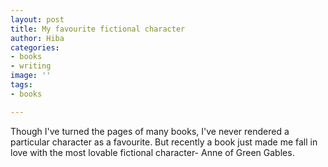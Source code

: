 ```yaml
---
layout: post
title: My favourite fictional character
author: Hiba
categories:
- books
- writing
image: ''
tags:
- books

---
```

Though  I've turned the pages of many books, I've never rendered a particular character as a favourite. But recently a book just made me fall in love with the most lovable fictional character- Anne of Green Gables.